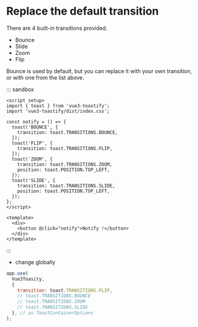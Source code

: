 # Replace the default transition

There are 4 built-in transitions provided.

- Bounce
- Slide
- Zoom
- Flip

Bounce is used by default, but you can replace it with your own transition, or with one from the list above.


::: sandbox
```vue App.vue
<script setup>
import { toast } from 'vue3-toastify';
import 'vue3-toastify/dist/index.css';

const notify = () => {
  toast('BOUNCE', {
    transition: toast.TRANSITIONS.BOUNCE,
  });
  toast('FLIP', {
    transition: toast.TRANSITIONS.FLIP,
  });
  toast('ZOOM', {
    transition: toast.TRANSITIONS.ZOOM,
    position: toast.POSITION.TOP_LEFT,
  });
  toast('SLIDE', {
    transition: toast.TRANSITIONS.SLIDE,
    position: toast.POSITION.TOP_LEFT,
  });
};
</script>

<template>
  <div>
    <button @click="notify">Notify !</button>
  </div>
</template>
```
:::

- change globally

```js
app.use(
  Vue3Toasity,
  {
    transition: toast.TRANSITIONS.FLIP,
    // toast.TRANSITIONS.BOUNCE
    // toast.TRANSITIONS.ZOOM
    // toast.TRANSITIONS.SLIDE
  }, // as ToastContainerOptions
);
```
